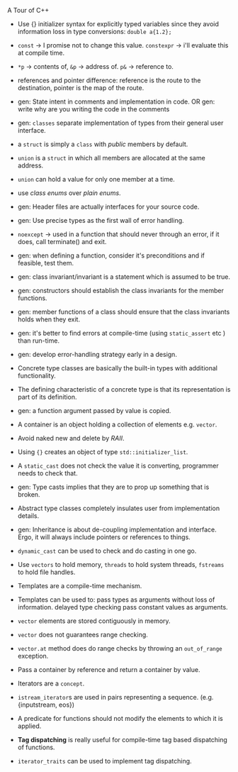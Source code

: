 A Tour of C++

- Use {} initializer syntax  for explicitly typed variables since they avoid information loss in type conversions:
``
double a{1.2};
``

- `const` -> I promise not to change this value. `constexpr` -> i'll evaluate this at compile time.

- `*p` -> contents of, `&p` -> address of. `p&` -> reference to.

- references and pointer difference: reference is the route to the destination, pointer is the map of the route.

- gen: State intent in comments and implementation in code.
       OR
 gen: write why are you writing the code in the comments

- gen: `classes` separate implementation of types from their general user interface.

- a `struct` is simply a `class` with *public* members by default.

- `union` is a  `struct` in which all members are allocated at the same address.

- `union` can hold a value for only one member at a time.

- use *class enums* over *plain enums*.

- gen: Header files are actually interfaces for your source code.

- gen: Use precise types as the first wall of error handling.

- `noexcept` -> used in a function that should never through an error, if it does, call terminate() and exit.

- gen: when defining a function, consider it's preconditions and if feasible, test them.

- gen: class invariant/invariant is a statement which is assumed to be true.

- gen: constructors should establish the class invariants for the member functions.

- gen: member functions of a class should ensure that the class invariants holds when they exit.

- gen: it's better to find errors at compile-time (using `static_assert` etc ) than run-time.

- gen: develop error-handling strategy early in a design.

- Concrete type classes are basically the built-in types with additional functionality.

- The defining characteristic of a concrete type is that its representation is part of its definition.

-  gen: a function argument passed by value is copied.

- A container is an object holding a collection of elements e.g. `vector`.

- Avoid naked new and delete by  *RAII*.

- Using `{}` creates an object of type `std::initializer_list`.

- A `static_cast` does not check the value it is converting, programmer needs to check that.

- gen: Type casts implies that they are to prop up something that is broken.

- Abstract type classes completely insulates user from implementation details.

- gen: Inheritance is about de-coupling implementation and interface. Ergo, it will always include pointers or references to things.

- `dynamic_cast` can be used to check and do casting in one go.

- Use `vectors` to hold memory, `threads`  to hold system threads, `fstreams` to hold file handles.

- Templates are a compile-time mechanism.

- Templates can be used to:
pass types as arguments without loss of information.
delayed type checking
pass constant values as arguments.

- `vector` elements are stored contiguously in memory.

- `vector` does not guarantees range checking.

- `vector.at` method does do range checks by throwing an `out_of_range`  exception.

- Pass a container by reference and return a container by value.

- Iterators are a `concept`.

- `istream_iterator`s are used in pairs representing a sequence. (e.g. {inputstream, eos})

- A predicate for functions should not modify the elements to which it is applied.

- **Tag dispatching** is really useful for compile-time tag based dispatching of functions.

- `iterator_traits` can be used to implement tag dispatching.


